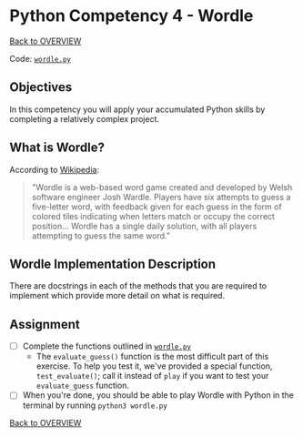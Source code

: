 # Python Competency 4 - Wordle

[Back to OVERVIEW](../README.md)

Code: [`wordle.py`](./wordle.py)

## Objectives

In this competency you will apply your accumulated Python skills by completing a relatively complex project.

## What is Wordle?
According to [Wikipedia](https://en.wikipedia.org/wiki/Wordle):
> "Wordle is a web-based word game created and developed by Welsh software engineer Josh Wardle. Players have six attempts to guess a five-letter word, with feedback given for each guess in the form of colored tiles indicating when letters match or occupy the correct position... Wordle has a single daily solution, with all players attempting to guess the same word."

## Wordle Implementation Description

There are docstrings in each of the methods that you are required to implement which provide more detail on what is required.

## Assignment
- [ ] Complete the functions outlined in [`wordle.py`](./wordle.py)
    -  The `evaluate_guess()` function is the most difficult part of this exercise. To help you test it, we've provided a special function, `test_evaluate()`; call it instead of `play` if you want to test your `evaluate_guess` function.
- [ ] When you're done, you should be able to play Wordle with Python in the terminal by running `python3 wordle.py`

[Back to OVERVIEW](../README.md)